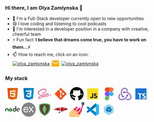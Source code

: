 ### Hi there, I am Olya Zamlynska 👋

- 🌱 I'm a Full-Stack developer currently open to new opportunities
- 😄 I love coding and listening to cool podcasts
- 🤔 I'm interested in a developer position in a company with creative, cheerful
  team
- ⚡ Fun fact: **I believe that dreams come true, you have to work on
  them...⚡**
- 📫 How to reach me, click on an icon: <br/>
  <a target="_blank" rel="noopener noreferrer" href="https://t.me/olyazamlynska"><img align="center" src="https://www.vectorlogo.zone/logos/telegram/telegram-icon.svg" alt="olya_zamlynska" height="30" width="30" /></a>
  <a target="_blank" rel="noopener noreferrer" href="mailto:olyazamlynska@gmail.com"><img align="center" src="./img/mailyel.png" alt="olya_zamlynska" height="30" width="30"  /></a>
  <a target="_blank" rel="noopener noreferrer" href="https://www.linkedin.com/in/olha-zamlynska"><img align="center" src="https://www.vectorlogo.zone/logos/linkedin/linkedin-tile.svg" alt="olya_zamlynska" height="30" width="30" /></a>

### My stack

![HTML](./img/html.png) ![CSS](./img/css.png) ![SASS](./img/sass.png)
![GIT](./img/git.png) ![GITHUB](./img/github.png) ![JS](./img/js.png)
![FIGMA](./img/figma.png) ![REDUX](./img/redux.png) ![TYPESCTIPT](./img/ts.png)
![NODE.JS](./img/nodejs.png) ![EXPRESS](./img/express.png) ![MONGODB](./img/mongodb.png)
![MONGOOSE](./img/mongoose.png) ![SC](./img/sc.png) ![VSC](./img/vsc.png)
![WEBPACK](./img/webpack.png)
